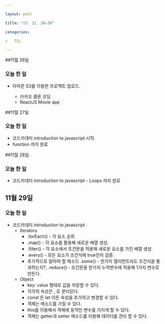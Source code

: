 ```yaml
---

layout: post

title: "17. 11. 26~30"

categories:

-	TIL

---
```


##11월 26일

### 오늘 한 일

-	아마존 S3를 이용한 프로젝트 업로드.

	-	카카오 클론 코딩
	-	ReactJS Movie app

##11월 27일

### 오늘 한 일

-	코드카데미 introduction to javascript 시작.
-	function 까지 완료

##11월 28일

### 오늘 한 일

-	코드카데미 introduction to javascript - Loops 까지 완료

11월 29일
---------

### 오늘 한 일

-	코드카데미 introduction to javascript
	-	Iterators
		-	.forEach() - 각 요소 순회
		-	.map() - 각 요소를 활용해 새로운 배열 생성.
		-	.filter() - 각 요소에서 조건문을 적용해 새로운 요소를 가진 배열 생성.
		-	.every() - 모든 요소가 조건식에 true인지 검증.
		-	추가적으로 알아야 할 메소드 .some() - 한가지 엘리먼트라도 조건식을 통과하는지?, .reduce() - 조건문을 한가지 누적변수에 적용해 1가지 변수로 만든다.
	-	Object
		-	key: value 형태로 값을 저장할 수 있다.
		-	각각의 속성은 , 로 분리된다.
		-	const 든 let 이든 속성을 추가하고 변경할 수 있다.
		-	객체는 메소드를 가질 수 있다.
		-	this를 이용해서 객체에 동적인 변수를 가지게 할 수 있다.
		-	객체는 getter과 setter 메소드를 이용해 데이터를 관리 할 수 있다.
